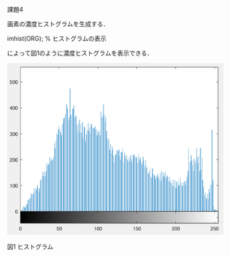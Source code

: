 課題4



画素の濃度ヒストグラムを生成する．

imhist(ORG); % ヒストグラムの表示

によって図1のように濃度ヒストグラムを表示できる．

![画像](https://github.com/matsuorui/image_processing_17ec094/blob/master/image/image/k4.png)

図1 ヒストグラム
